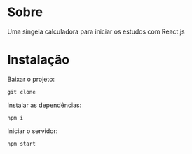 #  Sobre

Uma singela calculadora para iniciar os estudos com React.js

# Instalação

Baixar o projeto:
```
git clone 
```
Instalar as dependências:
```
npm i
```
Iniciar o servidor:
```
npm start
```